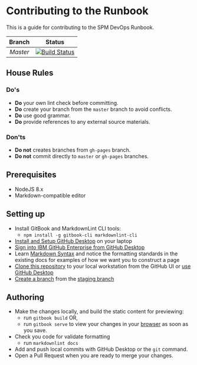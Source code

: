 # Contributing to the Runbook

This is a guide for contributing to the SPM DevOps Runbook.

| Branch | Status |
|:-:|:-:|
| _Master_ | [![Build Status](https://travis.ibm.com/wh-curamspm-devops/containerisation-assets.svg?token=NKvU4jxhcjZxNi7gZ83L&branch=master)](https://pages.github.ibm.com/wh-curamspm-devops/containerisation-assets/) |

## House Rules

### Do's

- **Do** your own lint check before committing.
- **Do** create your branch from the `master` branch to avoid conflicts.
- **Do** use good grammar.
- **Do** provide references to any external source materials.

### Don'ts

- **Do not** creates branches from `gh-pages` branch.
- **Do not** commit directly to `master` or `gh-pages` branches.

## Prerequisites

- NodeJS 8.x
- Markdown-compatible editor

## Setting up

- Install GitBook and MarkdownLint CLI tools:
  - `npm install -g gitbook-cli markdownlint-cli`
- [Install and Setup GitHub Desktop](https://services.github.com/on-demand/github-desktop/install-github-desktop) on your laptop
- [Sign into IBM GitHub Enterprise from GitHub Desktop](https://help.github.com/desktop/guides/getting-started-with-github-desktop/authenticating-to-github/)
- Learn [Markdown Syntax](https://guides.github.com/features/mastering-markdown/) and notice the formatting standards in the existing docs for examples of how we want you to construct a page
- [Clone this repository](https://github.ibm.com/spm-devops/runbook) to your local workstation from the GitHub UI or [use GitHub Desktop](https://services.github.com/on-demand/github-desktop/clone-repository-github-desktop)
- [Create a branch](https://services.github.com/on-demand/github-desktop/create-branches-github-desktop) from the [staging branch](https://github.ibm.com/spm-devops/runbook/tree/master)

## Authoring

- Make the changes locally, and build the static content for previewing:
  - run `gitbook build` OR,
  - run `gitbook serve` to view your changes in your [browser](http://localhost:4000) as soon as you save.
- Check you code for validate formatting
  - run `markdownlint docs`
- Add and push local commits with GitHub Desktop or the `git` command.
- Open a Pull Request when you are ready to merge your changes.
